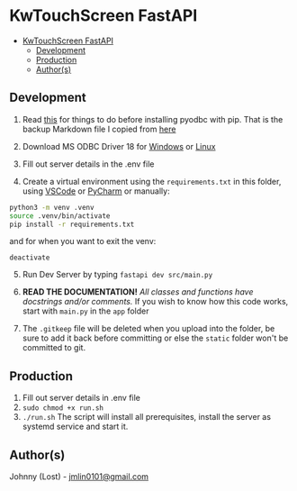 # KwTouchScreen FastAPI
- [KwTouchScreen FastAPI](#kwtouchscreen-fastapi)
  - [Development](#development)
  - [Production](#production)
  - [Author(s)](#authors)


## Development

1. Read [this](./markdown/pyodbc.md) for things to do before installing pyodbc with pip. That is the backup Markdown file I copied from [here](https://github.com/mkleehammer/pyodbc/wiki/Install)
   
2. Download MS ODBC Driver 18 for [Windows](https://learn.microsoft.com/en-us/sql/connect/odbc/download-odbc-driver-for-sql-server?view=sql-server-ver16#download-for-windows)  or [Linux](https://learn.microsoft.com/en-us/sql/connect/odbc/linux-mac/installing-the-microsoft-odbc-driver-for-sql-server?view=sql-server-ver16&tabs=alpine18-install%2Calpine17-install%2Cdebian8-install%2Credhat7-13-install%2Crhel7-offline#18)
3. Fill out server details in the .env file
4. Create a virtual environment using the `requirements.txt` in this folder, using [VSCode](https://code.visualstudio.com/docs/python/environments#_creating-environments) or [PyCharm](https://www.jetbrains.com/help/pycharm/creating-virtual-environment.html) or manually:
  
```bash
python3 -m venv .venv
source .venv/bin/activate
pip install -r requirements.txt
```

and for when you want to exit the venv:

```
deactivate
```

5. Run Dev Server by typing `fastapi dev src/main.py` 

6. **READ THE DOCUMENTATION!** *All classes and functions have docstrings and/or comments.* If you wish to know how this code works, start with `main.py` in the `app` folder

7. The `.gitkeep` file will be deleted when you upload into the folder, be sure to add it back before committing or else the `static` folder won't be committed to git.

## Production

1. Fill out server details in .env file
2. `sudo chmod +x run.sh`
3. `./run.sh` The script will install all prerequisites, install the server as systemd service and start it.
 
 
## Author(s)
Johnny (Lost) - jmlin0101@gmail.com